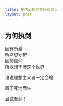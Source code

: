 ```yaml
---
title: 把内心的光亮传给世人
layout: post
---
```


## 为何执剑

因有所爱  
所以想守护  
因持信仰  
所以想干涉这个世界


  
  

  
  
  
谁说理想主义者一定会输  
  
  置于死地而生  
  
  且试吾剑！
















